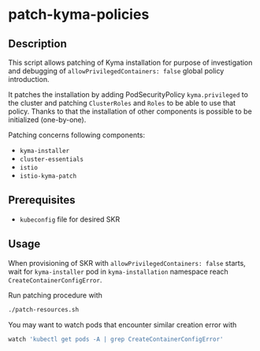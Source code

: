 # patch-kyma-policies

## Description

This script allows patching of Kyma installation for purpose of investigation and debugging of `allowPrivilegedContainers: false` global policy introduction.

It patches the installation by adding PodSecurityPolicy `kyma.privileged` to the cluster and patching  `ClusterRoles` and `Roles` to be able to use that policy. Thanks to that the installation of other components is possible to be initialized (one-by-one).

Patching concerns following components:
- `kyma-installer`
- `cluster-essentials`
- `istio`
- `istio-kyma-patch`

## Prerequisites

- `kubeconfig` file for desired SKR

## Usage

When provisioning of SKR with `allowPrivilegedContainers: false` starts, wait for `kyma-installer` pod in `kyma-installation` namespace reach `CreateContainerConfigError`.

Run patching procedure with

```bash
./patch-resources.sh
```

You may want to watch pods that encounter similar creation error with

```bash
watch 'kubectl get pods -A | grep CreateContainerConfigError'
```


